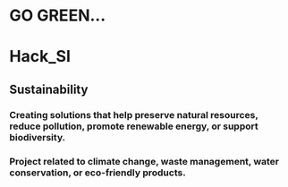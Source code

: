 # GO GREEN... 
# Hack_SI
## Sustainability 
### Creating solutions that help preserve natural resources, reduce pollution, promote renewable energy, or support biodiversity. 
### Project related to climate change, waste management, water conservation, or eco-friendly products.
